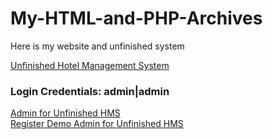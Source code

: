 # My-HTML-and-PHP-Archives

Here is my website and unfinished system

<a href="https://ronsoberano.rf.gd/demo">Unfinished Hotel Management System</a><br>
<h3>Login Credentials: admin|admin</h3>
<a href="https://ronsoberano.rf.gd/demo/admin/">Admin for Unfinished HMS</a><br>
<a href="https://ronsoberano.rf.gd/demo/admin/register.php">Register Demo Admin for Unfinished HMS</a>

